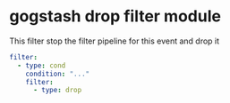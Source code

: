 gogstash drop filter module
===========================

This filter stop the filter pipeline for this event and drop it

```yaml
filter:
  - type: cond
    condition: "..."
    filter:
      - type: drop
```
